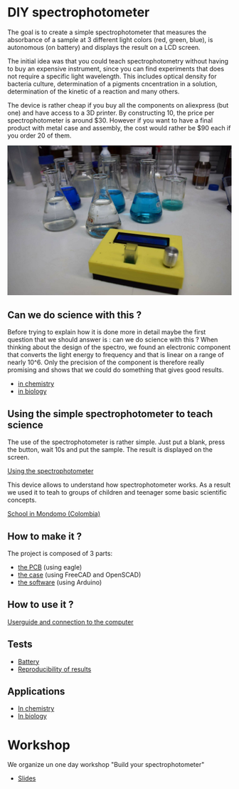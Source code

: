 # DIY spectrophotometer

The goal is to create a simple spectrophotometer that measures the
absorbance of a sample at 3 different light colors (red, green, blue), is
autonomous (on battery) and displays the result on a LCD screen.

The initial idea was that you could teach spectrophotometry without
having to buy an expensive instrument, since you can find experiments
that does not require a specific light wavelength. This includes
optical density for bacteria culture, determination of a pigments cncentration in a solution, determination of the kinetic of a reaction and many others.

The device is rather cheap if you buy all the components on aliexpress 
(but one) and have access to a 3D printer. By constructing 10, the price
per spectrophotometer is around $30. However if you want to have a final
product with metal case and assembly, the cost would rather be $90 each if you order 20 of them.

<img src='0-intro/intro.jpg' width='600px' />

## Can we do science with this ?

Before trying to explain how it is done more in detail maybe the first question that we should answer is : can we do science with this ? When thinking about the design of the spectro, we found an electronic component that converts the light energy to frequency and that is linear on a range of nearly 10^6. Only the precision of the component is therefore really promising and shows that we could
do something that gives good results.

* [in chemistry](6-applications/chemistry)
* [in biology](6-applications/biology)

## Using the simple spectrophotometer to teach science

The use of the spectrophotometer is rather simple. Just put a blank, press the button, wait 10s and put the sample. The result is displayed on the screen.

[Using the spectrophotometer](https://www.youtube.com/watch?v=ZfckWQn0Nws)

This device allows to understand how spectrophotometer works. As a result we used it to teah to groups of children and teenager some basic scientific concepts.

[School in Mondomo (Colombia)](https://www.youtube.com/watch?v=Be6p4-nW06k)


## How to make it ?

The project is composed of 3 parts:
* [the PCB](1-pcb) (using eagle)
* [the case](2-case) (using FreeCAD and OpenSCAD)
* [the software](3-software) (using Arduino)

## How to use it ?

[Userguide and connection to the computer](5-use)

## Tests
  * [Battery](4-tests/battery)
  * [Reproducibility of results](4-tests/stability)

## Applications
  * [In chemistry](6-applications/chemistry)
  * [In biology](6-applications/biology)

# Workshop
We organize un one day workshop "Build your spectrophotometer"
  * [Slides](7-misc/workshop/slides.pdf)
